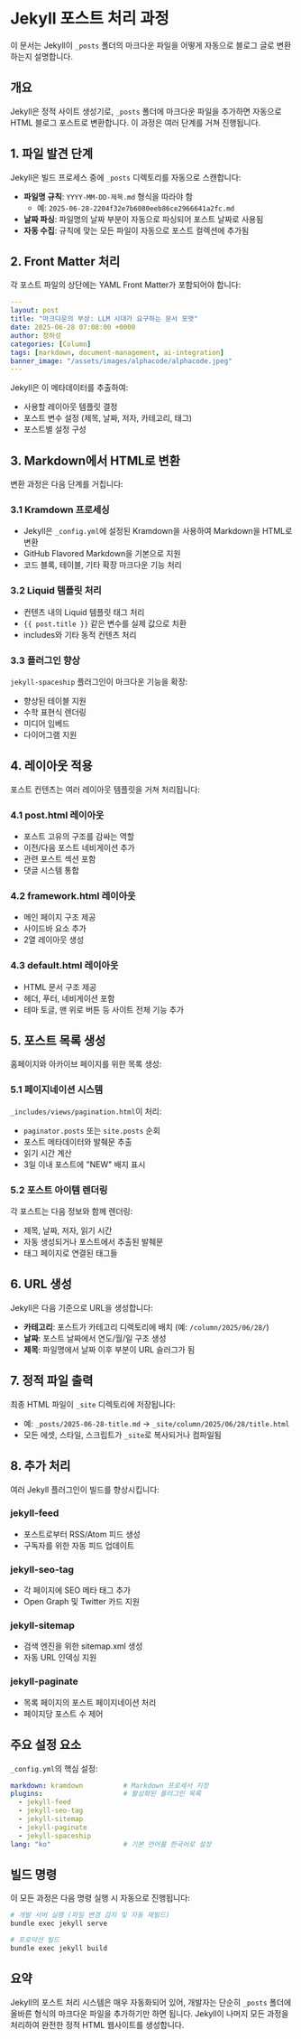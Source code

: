# Jekyll 포스트 처리 과정

이 문서는 Jekyll이 `_posts` 폴더의 마크다운 파일을 어떻게 자동으로 블로그 글로 변환하는지 설명합니다.

## 개요

Jekyll은 정적 사이트 생성기로, `_posts` 폴더에 마크다운 파일을 추가하면 자동으로 HTML 블로그 포스트로 변환합니다. 이 과정은 여러 단계를 거쳐 진행됩니다.

## 1. 파일 발견 단계

Jekyll은 빌드 프로세스 중에 `_posts` 디렉토리를 자동으로 스캔합니다:

- **파일명 규칙**: `YYYY-MM-DD-제목.md` 형식을 따라야 함
  - 예: `2025-06-28-2204f32e7b6080eeb86ce2966641a2fc.md`
- **날짜 파싱**: 파일명의 날짜 부분이 자동으로 파싱되어 포스트 날짜로 사용됨
- **자동 수집**: 규칙에 맞는 모든 파일이 자동으로 포스트 컬렉션에 추가됨

## 2. Front Matter 처리

각 포스트 파일의 상단에는 YAML Front Matter가 포함되어야 합니다:

```yaml
---
layout: post
title: "마크다운의 부상: LLM 시대가 요구하는 문서 포맷"
date: 2025-06-28 07:08:00 +0000
author: 정하성
categories: [Column]
tags: [markdown, document-management, ai-integration]
banner_image: "/assets/images/alphacode/alphacode.jpeg"
---
```

Jekyll은 이 메타데이터를 추출하여:
- 사용할 레이아웃 템플릿 결정
- 포스트 변수 설정 (제목, 날짜, 저자, 카테고리, 태그)
- 포스트별 설정 구성

## 3. Markdown에서 HTML로 변환

변환 과정은 다음 단계를 거칩니다:

### 3.1 Kramdown 프로세싱
- Jekyll은 `_config.yml`에 설정된 Kramdown을 사용하여 Markdown을 HTML로 변환
- GitHub Flavored Markdown을 기본으로 지원
- 코드 블록, 테이블, 기타 확장 마크다운 기능 처리

### 3.2 Liquid 템플릿 처리
- 컨텐츠 내의 Liquid 템플릿 태그 처리
- `{{ post.title }}` 같은 변수를 실제 값으로 치환
- includes와 기타 동적 컨텐츠 처리

### 3.3 플러그인 향상
`jekyll-spaceship` 플러그인이 마크다운 기능을 확장:
- 향상된 테이블 지원
- 수학 표현식 렌더링
- 미디어 임베드
- 다이어그램 지원

## 4. 레이아웃 적용

포스트 컨텐츠는 여러 레이아웃 템플릿을 거쳐 처리됩니다:

### 4.1 post.html 레이아웃
- 포스트 고유의 구조를 감싸는 역할
- 이전/다음 포스트 네비게이션 추가
- 관련 포스트 섹션 포함
- 댓글 시스템 통합

### 4.2 framework.html 레이아웃
- 메인 페이지 구조 제공
- 사이드바 요소 추가
- 2열 레이아웃 생성

### 4.3 default.html 레이아웃
- HTML 문서 구조 제공
- 헤더, 푸터, 네비게이션 포함
- 테마 토글, 맨 위로 버튼 등 사이트 전체 기능 추가

## 5. 포스트 목록 생성

홈페이지와 아카이브 페이지를 위한 목록 생성:

### 5.1 페이지네이션 시스템
`_includes/views/pagination.html`이 처리:
- `paginator.posts` 또는 `site.posts` 순회
- 포스트 메타데이터와 발췌문 추출
- 읽기 시간 계산
- 3일 이내 포스트에 "NEW" 배지 표시

### 5.2 포스트 아이템 렌더링
각 포스트는 다음 정보와 함께 렌더링:
- 제목, 날짜, 저자, 읽기 시간
- 자동 생성되거나 포스트에서 추출된 발췌문
- 태그 페이지로 연결된 태그들

## 6. URL 생성

Jekyll은 다음 기준으로 URL을 생성합니다:
- **카테고리**: 포스트가 카테고리 디렉토리에 배치 (예: `/column/2025/06/28/`)
- **날짜**: 포스트 날짜에서 연도/월/일 구조 생성
- **제목**: 파일명에서 날짜 이후 부분이 URL 슬러그가 됨

## 7. 정적 파일 출력

최종 HTML 파일이 `_site` 디렉토리에 저장됩니다:
- 예: `_posts/2025-06-28-title.md` → `_site/column/2025/06/28/title.html`
- 모든 에셋, 스타일, 스크립트가 `_site`로 복사되거나 컴파일됨

## 8. 추가 처리

여러 Jekyll 플러그인이 빌드를 향상시킵니다:

### jekyll-feed
- 포스트로부터 RSS/Atom 피드 생성
- 구독자를 위한 자동 피드 업데이트

### jekyll-seo-tag
- 각 페이지에 SEO 메타 태그 추가
- Open Graph 및 Twitter 카드 지원

### jekyll-sitemap
- 검색 엔진을 위한 sitemap.xml 생성
- 자동 URL 인덱싱 지원

### jekyll-paginate
- 목록 페이지의 포스트 페이지네이션 처리
- 페이지당 포스트 수 제어

## 주요 설정 요소

`_config.yml`의 핵심 설정:

```yaml
markdown: kramdown          # Markdown 프로세서 지정
plugins:                    # 활성화된 플러그인 목록
  - jekyll-feed
  - jekyll-seo-tag
  - jekyll-sitemap
  - jekyll-paginate
  - jekyll-spaceship
lang: "ko"                  # 기본 언어를 한국어로 설정
```

## 빌드 명령

이 모든 과정은 다음 명령 실행 시 자동으로 진행됩니다:

```bash
# 개발 서버 실행 (파일 변경 감지 및 자동 재빌드)
bundle exec jekyll serve

# 프로덕션 빌드
bundle exec jekyll build
```

## 요약

Jekyll의 포스트 처리 시스템은 매우 자동화되어 있어, 개발자는 단순히 `_posts` 폴더에 올바른 형식의 마크다운 파일을 추가하기만 하면 됩니다. Jekyll이 나머지 모든 과정을 처리하여 완전한 정적 HTML 웹사이트를 생성합니다.